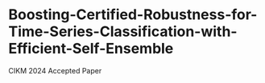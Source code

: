 # Boosting-Certified-Robustness-for-Time-Series-Classification-with-Efficient-Self-Ensemble
CIKM 2024 Accepted Paper
